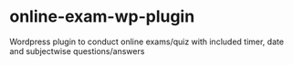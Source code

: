 # online-exam-wp-plugin
Wordpress plugin to conduct online exams/quiz with included timer, date and subjectwise questions/answers
